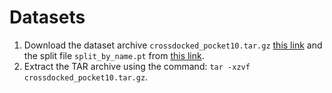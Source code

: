# Datasets

1. Download the dataset archive `crossdocked_pocket10.tar.gz` [this link](https://zenodo.org/records/10630921) and the split file `split_by_name.pt` from [this link](https://drive.google.com/file/d/105XizzIwi6HEFrFf1s2C0Gz9idYVaHps/view?usp=drive_link).
2. Extract the TAR archive using the command: `tar -xzvf crossdocked_pocket10.tar.gz`.
